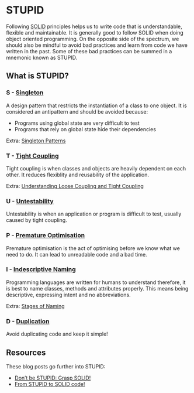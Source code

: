 # STUPID

Following [SOLID](https://github.com/MYOB-Technology/General_Developer/blob/master/things-we-value/solid.md) principles helps us to write code that is understandable, flexible and maintainable. It is generally good to follow SOLID when doing object oriented programming. On the opposite side of the spectrum, we should also be mindful to avoid bad practices and learn from code we have written in the past. Some of these bad practices can be summed in a mnemonic known as STUPID.

## What is STUPID?

### S - [Singleton](http://williamdurand.fr/2013/07/30/from-stupid-to-solid-code/#singleton)
A design pattern that restricts the instantiation of a class to one object. It is considered an antipattern and should be avoided because:  
- Programs using global state are very difficult to test  
- Programs that rely on global state hide their dependencies  

Extra: [Singleton Patterns](https://en.wikipedia.org/wiki/Singleton_pattern)  

### T - [Tight Coupling](http://williamdurand.fr/2013/07/30/from-stupid-to-solid-code/#tight-coupling)
Tight coupling is when classes and objects are heavily dependent on each other. It reduces flexiblity and reusability of the application.  

Extra: [Understanding Loose Coupling and Tight Coupling](http://www.dotnet-stuff.com/tutorials/c-sharp/understanding-loose-coupling-and-tight-coupling)  

### U - [Untestability](http://williamdurand.fr/2013/07/30/from-stupid-to-solid-code/#untestability)
Untestability is when an application or program is difficult to test, usually caused by tight coupling.  

### P - [Premature Optimisation](http://williamdurand.fr/2013/07/30/from-stupid-to-solid-code/#premature-optimization)
Premature optimisation is the act of optimising before we know what we need to do. It can lead to unreadable code and a bad time.  

### I - [Indescriptive Naming](http://williamdurand.fr/2013/07/30/from-stupid-to-solid-code/#indescriptive-naming)
Programming languages are written for humans to understand therefore, it is best to name classes, methods and attributes properly. This means being descriptive, expressing intent and no abbreviations.  

Extra: [Stages of Naming](http://blog.markpearl.co.za/Four-Stages-Of-Naming)  

### D - [Duplication](http://williamdurand.fr/2013/07/30/from-stupid-to-solid-code/#duplication)
Avoid duplicating code and keep it simple!  

## Resources
These blog posts go further into STUPID:
- [Don’t be STUPID: Grasp SOLID!](https://nikic.github.io/2011/12/27/Dont-be-STUPID-GRASP-SOLID.html)
- [From STUPID to SOLID code!](http://williamdurand.fr/2013/07/30/from-stupid-to-solid-code/)
